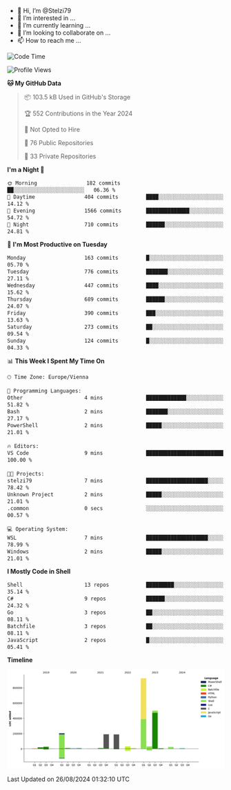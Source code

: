 - 👋 Hi, I’m @Stelzi79
- 👀 I’m interested in ...
- 🌱 I’m currently learning ...
- 💞️ I’m looking to collaborate on ...
- 📫 How to reach me ...

<!--START_SECTION:waka-->
![Code Time](http://img.shields.io/badge/Code%20Time-1%2C018%20hrs%2027%20mins-blue)

![Profile Views](http://img.shields.io/badge/Profile%20Views-0-blue)

**🐱 My GitHub Data** 

> 📦 103.5 kB Used in GitHub's Storage 
 > 
> 🏆 552 Contributions in the Year 2024
 > 
> 🚫 Not Opted to Hire
 > 
> 📜 76 Public Repositories 
 > 
> 🔑 33 Private Repositories 
 > 
**I'm a Night 🦉** 

```text
🌞 Morning                182 commits         ██░░░░░░░░░░░░░░░░░░░░░░░   06.36 % 
🌆 Daytime                404 commits         ████░░░░░░░░░░░░░░░░░░░░░   14.12 % 
🌃 Evening                1566 commits        ██████████████░░░░░░░░░░░   54.72 % 
🌙 Night                  710 commits         ██████░░░░░░░░░░░░░░░░░░░   24.81 % 
```
📅 **I'm Most Productive on Tuesday** 

```text
Monday                   163 commits         █░░░░░░░░░░░░░░░░░░░░░░░░   05.70 % 
Tuesday                  776 commits         ███████░░░░░░░░░░░░░░░░░░   27.11 % 
Wednesday                447 commits         ████░░░░░░░░░░░░░░░░░░░░░   15.62 % 
Thursday                 689 commits         ██████░░░░░░░░░░░░░░░░░░░   24.07 % 
Friday                   390 commits         ███░░░░░░░░░░░░░░░░░░░░░░   13.63 % 
Saturday                 273 commits         ██░░░░░░░░░░░░░░░░░░░░░░░   09.54 % 
Sunday                   124 commits         █░░░░░░░░░░░░░░░░░░░░░░░░   04.33 % 
```


📊 **This Week I Spent My Time On** 

```text
🕑︎ Time Zone: Europe/Vienna

💬 Programming Languages: 
Other                    4 mins              █████████████░░░░░░░░░░░░   51.82 % 
Bash                     2 mins              ███████░░░░░░░░░░░░░░░░░░   27.17 % 
PowerShell               2 mins              █████░░░░░░░░░░░░░░░░░░░░   21.01 % 

🔥 Editors: 
VS Code                  9 mins              █████████████████████████   100.00 % 

🐱‍💻 Projects: 
stelzi79                 7 mins              ████████████████████░░░░░   78.42 % 
Unknown Project          2 mins              █████░░░░░░░░░░░░░░░░░░░░   21.01 % 
.common                  0 secs              ░░░░░░░░░░░░░░░░░░░░░░░░░   00.57 % 

💻 Operating System: 
WSL                      7 mins              ████████████████████░░░░░   78.99 % 
Windows                  2 mins              █████░░░░░░░░░░░░░░░░░░░░   21.01 % 
```

**I Mostly Code in Shell** 

```text
Shell                    13 repos            █████████░░░░░░░░░░░░░░░░   35.14 % 
C#                       9 repos             ██████░░░░░░░░░░░░░░░░░░░   24.32 % 
Go                       3 repos             ██░░░░░░░░░░░░░░░░░░░░░░░   08.11 % 
Batchfile                3 repos             ██░░░░░░░░░░░░░░░░░░░░░░░   08.11 % 
JavaScript               2 repos             █░░░░░░░░░░░░░░░░░░░░░░░░   05.41 % 
```



**Timeline**

![Lines of Code chart](https://raw.githubusercontent.com/Stelzi79/Stelzi79/main/assets/bar_graph.png)


 Last Updated on 26/08/2024 01:32:10 UTC
<!--END_SECTION:waka-->

<!---
Stelzi79/Stelzi79 is a ✨ special ✨ repository because its `README.md` (this file) appears on your GitHub profile.
You can click the Preview link to take a look at your changes.
--->
